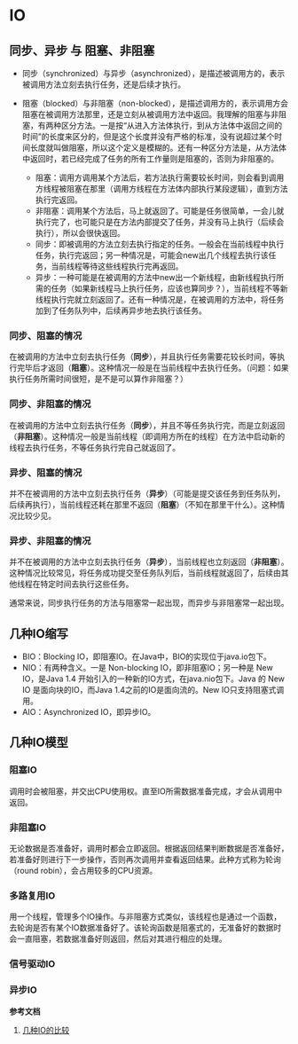 # IO

## 同步、异步 与 阻塞、非阻塞

- 同步（synchronized）与异步（asynchronized），是描述被调用方的，表示被调用方法立刻去执行任务，还是后续才执行。
- 阻塞（blocked）与非阻塞（non-blocked），是描述调用方的，表示调用方会阻塞在被调用方法那里，还是立刻从被调用方法中返回。我理解的阻塞与非阻塞，有两种区分方法。一是按“从进入方法体执行，到从方法体中返回之间的时间”的长度来区分的，但是这个长度并没有严格的标准，没有说超过某个时间长度就叫做阻塞，所以这个定义是模糊的。还有一种区分方法是，从方法体中返回时，若已经完成了任务的所有工作量则是阻塞的，否则为非阻塞的。

  - 阻塞：调用方调用某个方法后，若方法执行需要较长时间，则会看到调用方线程被阻塞在那里（调用方线程在方法体内部执行某段逻辑），直到方法执行完返回。
  - 非阻塞：调用某个方法后，马上就返回了。可能是任务很简单，一会儿就执行完了，也可能只是在方法内部提交了任务，并没有马上执行（后续会执行），所以会很快返回。
  - 同步：即被调用的方法立刻去执行指定的任务。一般会在当前线程中执行任务，执行完返回；另一种情况是，可能会new出几个线程去执行该任务，当前线程等待这些线程执行完再返回。
  - 异步：一种可能是在被调用的方法中new出一个新线程，由新线程执行所需的任务（如果新线程马上执行任务，应该也算同步？），当前线程不等新线程执行完就立刻返回了。还有一种情况是，在被调用的方法中，将任务加到了任务队列中，后续再异步地去执行该任务。

### 同步、阻塞的情况
在被调用的方法中立刻去执行任务（**同步**），并且执行任务需要花较长时间，等执行完毕后才返回（**阻塞**）。这种情况一般是在当前线程中去执行任务。（问题：如果执行任务所需时间很短，是不是可以算作非阻塞？）
### 同步、非阻塞的情况
在被调用的方法中立刻去执行任务（**同步**），并且不等任务执行完，而是立刻返回（**非阻塞**）。这种情况一般是当前线程（即调用方所在的线程）在方法中启动新的线程去执行任务，不等任务执行完自己就返回了。
### 异步、阻塞的情况
并不在被调用的方法中立刻去执行任务（**异步**）（可能是提交该任务到任务队列，后续再执行），当前线程还耗在那里不返回（**阻塞**）（不知在那里干什么）。这种情况比较少见。
### 异步、非阻塞的情况
并不在被调用的方法中立刻去执行任务（**异步**），当前线程也立刻返回（**非阻塞**）。这种情况比较常见，将任务成功提交至任务队列后，当前线程就返回了，后续由其他线程在特定时间去执行这些任务。

通常来说，同步执行任务的方法与阻塞常一起出现，而异步与非阻塞常一起出现。

## 几种IO缩写
- BIO：Blocking IO，即阻塞IO。在Java中，BIO的实现位于java.io包下。
- NIO：有两种含义。一是 Non-blocking IO，即非阻塞IO；另一种是 New IO，是Java 1.4 开始引入的一种新的IO方式，在java.nio包下。Java 的 New IO 是面向块的IO，而Java 1.4之前的IO是面向流的。New IO只支持阻塞式调用。
- AIO：Asynchronized IO，即异步IO。

## 几种IO模型
### 阻塞IO
调用时会被阻塞，并交出CPU使用权。直至IO所需数据准备完成，才会从调用中返回。

### 非阻塞IO
无论数据是否准备好，调用时都会立即返回。根据返回结果判断数据是否准备好，若准备好则进行下一步操作，否则再次调用并查看返回结果。此种方式称为轮询（round robin），会占用较多的CPU资源。

### 多路复用IO
用一个线程，管理多个IO操作。与非阻塞方式类似，该线程也是通过一个函数，去轮询是否有某个IO数据准备好了。该轮询函数是阻塞式的，无准备好的数据时会一直阻塞，若数据准备好则返回，然后对其进行相应的处理。

### 信号驱动IO


### 异步IO


**参考文档**
1. [几种IO的比较](https://github.com/hollischuang/toBeTopJavaer/blob/master/basics/java-basic/bio-vs-nio-vs-aio.md)

